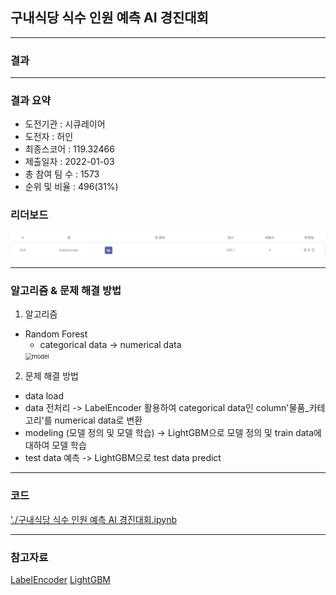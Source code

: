 ## 구내식당 식수 인원 예측 AI 경진대회

------------

### 결과

----------------

### 결과 요약

* 도전기관 : 시큐레이어
* 도전자 : 허인
* 최종스코어 : 119.32466
* 제출일자 : 2022-01-03
* 총 참여 팀 수 : 1573
* 순위 및 비율 :  496(31%)

### 리더보드

![결과](screenshot/scoreEat.png)

----------

### 알고리즘 & 문제 해결 방법

1. 알고리즘
* Random Forest
  * categorical data -> numerical data 
  <img src="screenshot/LGBM.jpg" alt="model" style="zoom: 67%;" />
  
 
 2. 문제 해결 방법
 * data load
 * data 전처리 -> LabelEncoder 활용하여 categorical data인 column'물품_카테고리'를 numerical data로 변환
 * modeling (모델 정의 및 모델 학습) -> LightGBM으로 모델 정의 및 train data에 대하여 모델 학습
 * test data 예측 -> LightGBM으로 test data predict

-----------

### 코드

['./구내식당 식수 인원 예측 AI 경진대회.ipynb](https://github.com/gjdls01/AutoAPE-challenge3/blob/main/dacon/%EB%AC%BC%EB%A5%98%20%EC%9C%A0%ED%86%B5%EB%9F%89%20%EC%98%88%EC%B8%A1%20%EA%B2%BD%EC%A7%84%EB%8C%80%ED%9A%8C/%EB%AC%BC%EB%A5%98%20%EC%9C%A0%ED%86%B5%EB%9F%89%20%EC%98%88%EC%B8%A1%20%EA%B2%BD%EC%A7%84%EB%8C%80%ED%9A%8C.ipynb)

-----------

### 참고자료

[LabelEncoder](https://scikit-learn.org/stable/modules/generated/sklearn.preprocessing.LabelEncoder.html)
[LightGBM](https://lightgbm.readthedocs.io/en/latest/)
